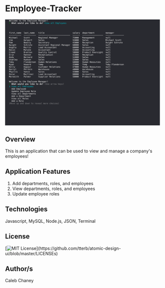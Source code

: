 # Employee-Tracker
![](https://github.com/Cachamoe/Employee-Tracker/blob/main/Assets/Screen%20Shot%202020-10-27%20at%204.20.24%20PM.png)
## Overview
This is an application that can be used to view and manage a company's employees!

## Application Features
1) Add departments, roles, and employees
2) View departments, roles, and employees
3) Update employee roles

## Technologies 
Javascript, MySQL, Node.js, JSON, Terminal

## License 
[![MIT License](https://img.shields.io/apm/l/atomic-design-ui.svg?)](https://github.com/tterb/atomic-design-ui/blob/master/LICENSEs)

## Author/s
Caleb Chaney

